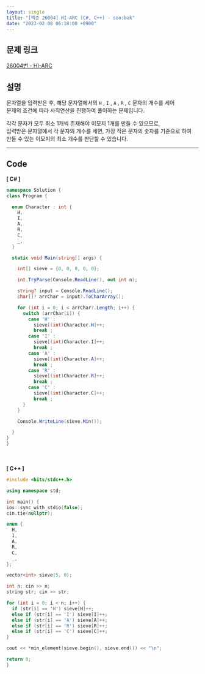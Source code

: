 ```yaml
---
layout: single
title: "[백준 26004] HI-ARC (C#, C++) - soo:bak"
date: "2023-02-08 06:18:00 +0900"
---
```


## 문제 링크
  [26004번 - HI-ARC](https://www.acmicpc.net/problem/26004)

## 설명
  문자열을 입력받은 후, 해당 문자열에서의 `H` , `I` , `A` , `R` , `C` 문자의 개수를 세어 <br>
  문제의 조건에 따라 사칙연산을 진행하여 풀이하는 문제입니다.<br>


  각각 문자가 모두 최소 1개씩 존재해야 이모지 1개를 만들 수 있으므로, <br>
  입력받은 문자열에서 각 문자의 개수를 세면, 가장 작은 문자의 숫자를 기준으로 하여<br>
  만들 수 있는 이모지의 최소 개수를 판단할 수 있습니다.
  <br>

- - -

## Code
<b>[ C# ] </b>
<br>

  ```c#
namespace Solution {
  class Program {

    enum Character : int {
      H,
      I,
      A,
      R,
      C,
      _,
    }

    static void Main(string[] args) {

      int[] sieve = {0, 0, 0, 0, 0};

      int.TryParse(Console.ReadLine(), out int n);

      string? input = Console.ReadLine();
      char[]? arrChar = input?.ToCharArray();

      for (int i = 0; i < arrChar?.Length; i++) {
        switch (arrChar[i]) {
          case 'H' :
            sieve[(int)Character.H]++;
            break ;
          case 'I' :
            sieve[(int)Character.I]++;
            break ;
          case 'A' :
            sieve[(int)Character.A]++;
            break ;
          case 'R' :
            sieve[(int)Character.R]++;
            break ;
          case 'C' :
            sieve[(int)Character.C]++;
            break ;
        }
      }

      Console.WriteLine(sieve.Min());

    }
  }
}
  ```
<br><br>
<b>[ C++ ] </b>
<br>

  ```c++
#include <bits/stdc++.h>

using namespace std;

int main() {
  ios::sync_with_stdio(false);
  cin.tie(nullptr);

  enum {
    H,
    I,
    A,
    R,
    C,
    _,
  };

  vector<int> sieve(5, 0);

  int n; cin >> n;
  string str; cin >> str;

  for (int i = 0; i < n; i++) {
    if (str[i] == 'H') sieve[H]++;
    else if (str[i] == 'I') sieve[I]++;
    else if (str[i] == 'A') sieve[A]++;
    else if (str[i] == 'R') sieve[R]++;
    else if (str[i] == 'C') sieve[C]++;
  }

  cout << *min_element(sieve.begin(), sieve.end()) << "\n";

  return 0;
}
  ```
